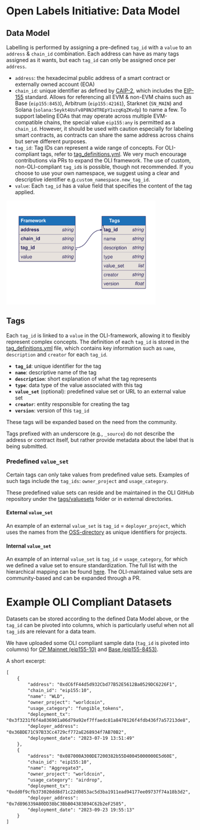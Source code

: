 # Open Labels Initiative: Data Model

## Data Model
Labelling is performed by assigning a pre-defined `tag_id` with a `value` to an `address` & `chain_id` combination. Each address can have as many tags assigned as it wants, but each `tag_id` can only be assigned once per `address`.

* `address`: the hexadecimal public address of a smart contract or externally owned account (EOA)
* `chain_id`: unique identifier as defined by [CAIP-2](https://github.com/ChainAgnostic/CAIPs/blob/main/CAIPs/caip-2.md), which includes the [EIP-155](https://github.com/ethereum/EIPs/blob/master/EIPS/eip-155.md) standard. Allows for referencing all EVM & non-EVM chains such as Base (`eip155:8453`), Arbitrum (`eip155:42161`), Starknet (`SN_MAIN`) and Solana (`solana:5eykt4UsFv8P8NJdTREpY1vzqKqZKvdp`) to name a few. 
To support labeling EOAs that may operate across multiple EVM-compatible chains, the special value `eip155:any` is permitted as a `chain_id`. However, it should be used with caution especially for labeling smart contracts, as contracts can share the same address across chains but serve different purposes.
* `tag_id`: Tag IDs can represent a wide range of concepts. For OLI-compliant tags, refer to [tag\_definitions.yml](tags/tag_definitions.yml). We very much encourage contributions via PRs to expand the OLI framework. The use of custom, non-OLI-compliant `tag_id`s is possible, though not recommended. If you choose to use your own namespace, we suggest using a clear and descriptive identifier e.g.`custom_namespace.new_tag_id`.
* `value`: Each `tag_id` has a value field that specifies the content of the tag applied.

<img src="img/data_model.svg" alt="Data Model" width="400">

## Tags

Each `tag_id` is linked to a `value` in the OLI-framework, allowing it to flexibly represent complex concepts. The definition of each `tag_id` is stored in the [tag_definitions.yml](tags/tag_definitions.yml) file, which contains key information such as `name`, `description` and `creator` for each `tag_id`.

- **`tag_id`**: unique identifier for the tag
- **`name`**: descriptive name of the tag
- **`description`**: short explanation of what the tag represents
- **`type`**: data type of the value associated with this tag
- **`value_set`** (optional): predefined value set or URL to an external value set
- **`creator`**: entity responsible for creating the tag
- **`version`**: version of this `tag_id`

These tags will be expanded based on the need from the community.

Tags prefixed with an underscore (e.g., `_source`) do not describe the address or contract itself, but rather provide metadata about the label that is being submitted.

### Predefined `value_set`
Certain tags can only take values from predefined value sets. Examples of such tags include the `tag_ids`: `owner_project` and `usage_category`. 

These predefined value sets can reside and be maintained in the OLI GitHub repository under the [tags/valuesets](tags/valuesets) folder or in external directories.

#### External `value_set`
An example of an external `value_set` is `tag_id` = `deployer_project`, which uses the names from the [OSS-directory](https://github.com/opensource-observer/oss-directory/tree/main) as unique identifiers for projects.

#### Internal `value_set`
An example of an internal `value_set` is `tag_id` = `usage_category`, for which we defined a value set to ensure standardization. The full list with the hierarchical mapping can be found [here](tags/valuesets/category_definitions.yml). The OLI-maintained value sets are community-based and can be expanded through a PR.

# Example OLI Compliant Datasets
Datasets can be stored according to the defined Data Model above, or the `tag_id` can be pivoted into columns, which is particularly useful when not all `tag_id`s are relevant for a data team.

We have uploaded some OLI compliant sample data (`tag_id` is pivoted into columns) for [OP Mainnet (eip155-10)](./sample_data/op-mainnet_top_100_contracts_by_txcount_2024_07_24.json) and [Base (eip155-8453)](./sample_data/base_top_100_contracts_by_txcount_2024_07_24.json).

A short excerpt:
```
[
    {
        "address": "0xdC6fF44d5d932Cbd77B52E5612Ba0529DC6226F1",
        "chain_id": "eip155:10",
        "name": "WLD",
        "owner_project": "worldcoin",
        "usage_category": "fungible_tokens",
        "deployment_tx": "0x3f3231f6f4a036901a06d79a92ef7ffaedc81a8470126f4fdb436f7a57213de8",
        "deployer_address": "0x36BDE71C97B33Cc4729cf772aE268934f7AB70B2",
        "deployment_date": "2023-07-19 13:51:49"
    },
    {
        "address": "0x087000A300DE7200382b55D40045000000E5d60E",
        "chain_id": "eip155:10",
        "name": "Aggregate3",
        "owner_project": "worldcoin",
        "usage_category": "airdrop",
        "deployment_tx": "0xdd0f9cfb373020dd8d71c22d0853ac5d3ba1911ead94177ee09737f74a18b3d2",
        "deployer_address": "0x7d896339A80DD38bC3BbB04383894C62b2eF2585",
        "deployment_date": "2023-09-23 19:55:13"
    }
]
```